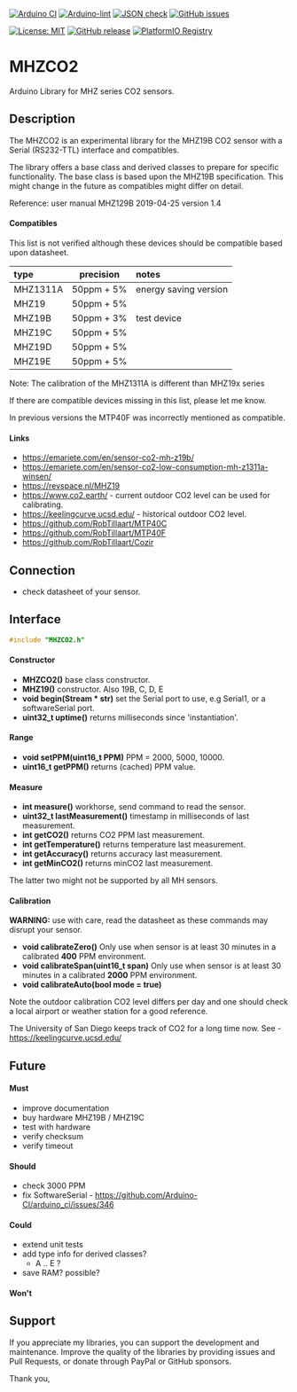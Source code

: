 
[![Arduino CI](https://github.com/RobTillaart/MHZCO2/workflows/Arduino%20CI/badge.svg)](https://github.com/marketplace/actions/arduino_ci)
[![Arduino-lint](https://github.com/RobTillaart/MHZCO2/actions/workflows/arduino-lint.yml/badge.svg)](https://github.com/RobTillaart/MHZCO2/actions/workflows/arduino-lint.yml)
[![JSON check](https://github.com/RobTillaart/MHZCO2/actions/workflows/jsoncheck.yml/badge.svg)](https://github.com/RobTillaart/MHZCO2/actions/workflows/jsoncheck.yml)
[![GitHub issues](https://img.shields.io/github/issues/RobTillaart/MHZCO2.svg)](https://github.com/RobTillaart/MHZCO2/issues)

[![License: MIT](https://img.shields.io/badge/license-MIT-green.svg)](https://github.com/RobTillaart/MHZCO2/blob/master/LICENSE)
[![GitHub release](https://img.shields.io/github/release/RobTillaart/MHZCO2.svg?maxAge=3600)](https://github.com/RobTillaart/MHZCO2/releases)
[![PlatformIO Registry](https://badges.registry.platformio.org/packages/robtillaart/library/MHZCO2.svg)](https://registry.platformio.org/libraries/robtillaart/MHZCO2)


# MHZCO2

Arduino Library for MHZ series CO2 sensors.


## Description

The MHZCO2 is an experimental library for the MHZ19B CO2 sensor
with a Serial (RS232-TTL) interface and compatibles.

The library offers a base class and derived classes to prepare for specific functionality.
The base class is based upon the MHZ19B specification. 
This might change in the future as compatibles might differ on detail.

Reference: user manual MHZ129B 2019-04-25 version 1.4

#### Compatibles

This list is not verified although these devices should be compatible based upon datasheet.

|  type      | precision  |  notes  |
|:-----------|:----------:|:--------|
|  MHZ1311A  | 50ppm + 5% | energy saving version
|  MHZ19     | 50ppm + 5% | 
|  MHZ19B    | 50ppm + 3% | test device
|  MHZ19C    | 50ppm + 5% | 
|  MHZ19D    | 50ppm + 5% | 
|  MHZ19E    | 50ppm + 5% |

Note: The calibration of the MHZ1311A is different than MHZ19x series

If there are compatible devices missing in this list, please let me know.

In previous versions the MTP40F was incorrectly mentioned as compatible.


#### Links

- https://emariete.com/en/sensor-co2-mh-z19b/
- https://emariete.com/en/sensor-co2-low-consumption-mh-z1311a-winsen/
- https://revspace.nl/MHZ19
- https://www.co2.earth/ - current outdoor CO2 level can be used for calibrating.
- https://keelingcurve.ucsd.edu/ - historical outdoor CO2 level.
- https://github.com/RobTillaart/MTP40C
- https://github.com/RobTillaart/MTP40F
- https://github.com/RobTillaart/Cozir


## Connection

- check datasheet of your sensor.


## Interface

```cpp
#include "MHZCO2.h"
```

#### Constructor

- **MHZCO2()** base class constructor.
- **MHZ19()** constructor. Also 19B, C, D, E
- **void begin(Stream \* str)** set the Serial port to use, e.g Serial1,
or a softwareSerial port.
- **uint32_t uptime()** returns milliseconds since 'instantiation'.


#### Range

- **void setPPM(uint16_t PPM)** PPM = 2000, 5000, 10000.
- **uint16_t getPPM()** returns (cached) PPM value.


#### Measure

- **int measure()** workhorse, send command to read the sensor.
- **uint32_t lastMeasurement()** timestamp in milliseconds of last measurement.
- **int getCO2()** returns CO2 PPM last measurement.
- **int getTemperature()** returns temperature last measurement.
- **int getAccuracy()** returns accuracy last measurement.
- **int getMinCO2()** returns minCO2 last measurement.

The latter two might not be supported by all MH sensors.

#### Calibration

**WARNING:** use with care, read the datasheet as these commands may disrupt your sensor.

- **void calibrateZero()** Only use when sensor is at least 30 minutes 
in a calibrated **400** PPM environment.
- **void calibrateSpan(uint16_t span)** Only use when sensor is at least 30 minutes 
in a calibrated **2000** PPM environment.
- **void calibrateAuto(bool mode = true)**

Note the outdoor calibration CO2 level differs per day and one should check 
a local airport or weather station for a good reference.

The University of San Diego keeps track of CO2 for a long time now.
See - https://keelingcurve.ucsd.edu/ 


## Future

#### Must

- improve documentation
- buy hardware MHZ19B / MHZ19C
- test with hardware
- verify checksum
- verify timeout


#### Should

- check 3000 PPM
- fix SoftwareSerial - https://github.com/Arduino-CI/arduino_ci/issues/346


#### Could

- extend unit tests
- add type info for derived classes?
  - A .. E ?
- save RAM? possible?


#### Won't


## Support

If you appreciate my libraries, you can support the development and maintenance.
Improve the quality of the libraries by providing issues and Pull Requests, or
donate through PayPal or GitHub sponsors.

Thank you,

